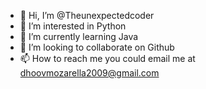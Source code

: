 - 👋 Hi, I’m @Theunexpectedcoder
- 👀 I’m interested in Python
- 🌱 I’m currently learning Java
- 💞️ I’m looking to collaborate on Github
- 📫 How to reach me you could email me at dhoovmozarella2009@gmail.com

<!---
Theunexpectedcoder/Theunexpectedcoder is a ✨ special ✨ repository because its `README.md` (this file) appears on your GitHub profile.
You can click the Preview link to take a look at your changes.
--->
